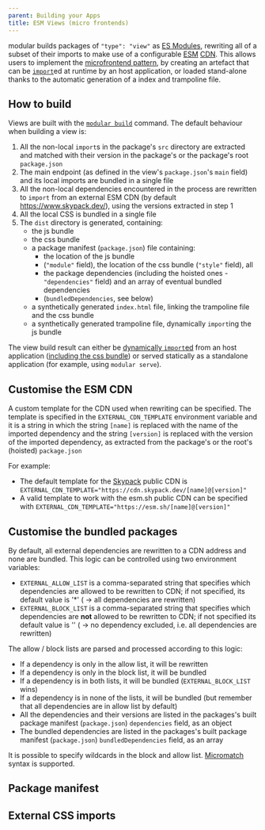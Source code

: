 ```yaml
---
parent: Building your Apps
title: ESM Views (micro frontends)
---
```


modular builds packages of `"type": "view"` as
[ES Modules](https://developer.mozilla.org/en-US/docs/Web/JavaScript/Guide/Modules),
rewriting all of a subset of their imports to make use of a configurable
[ESM](https://www.skypack.dev/) [CDN](https://esm.sh/). This allows users to
implement the [microfrontend pattern](../concepts/microfrontends.md), by
creating an artefact that can be
[`import`](https://developer.mozilla.org/en-US/docs/Web/JavaScript/Reference/Statements/import#dynamic_imports)ed
at runtime by an host application, or loaded stand-alone thanks to the automatic
generation of a index and trampoline file.

## How to build

Views are built with the [`modular build`](../commands/build.md) command. The
default behaviour when building a view is:

1. All the non-local `import`s in the package's `src` directory are extracted
   and matched with their version in the package's or the package's root
   `package.json`
2. The main endpoint (as defined in the view's `package.json`'s `main` field)
   and its local imports are bundled in a single file
3. All the non-local dependencies encountered in the process are rewritten to
   `import` from an external ESM CDN (by default https://www.skypack.dev/),
   using the versions extracted in step 1
4. All the local CSS is bundled in a single file
5. The `dist` directory is generated, containing:
   - the js bundle
   - the css bundle
   - a package manifest (`package.json`) file containing:
     - the location of the js bundle
     - (`"module"` field), the location of the css bundle (`"style"` field), all
     - the package dependencies (including the hoisted ones - `"dependencies"`
       field) and an array of eventual bundled dependencies
     - (`bundledDependencies`, see below)
   - a synthetically generated `index.html` file, linking the trampoline file
     and the css bundle
   - a synthetically generated trampoline file, dynamically `import`ing the js
     bundle

The view build result can either be
[dynamically `import`ed](https://developer.mozilla.org/en-US/docs/Web/JavaScript/Reference/Statements/import#dynamic_imports)
from an host application
([including the css bundle](https://web.dev/css-module-scripts/)) or served
statically as a standalone application (for example, using `modular serve`).

## Customise the ESM CDN

A custom template for the CDN used when rewriting can be specified. The template
is specified in the `EXTERNAL_CDN_TEMPLATE` environment variable and it is a
string in which the string `[name]` is replaced with the name of the imported
dependency and the string `[version]` is replaced with the version of the
imported dependency, as extracted from the package's or the root's (hoisted)
`package.json`

For example:

- The default template for the [Skypack](https://www.skypack.dev/) public CDN is
  `EXTERNAL_CDN_TEMPLATE="https://cdn.skypack.dev/[name]@[version]"`
- A valid template to work with the esm.sh public CDN can be specified with
  `EXTERNAL_CDN_TEMPLATE="https://esm.sh/[name]@[version]"`

## Customise the bundled packages

By default, all external dependencies are rewritten to a CDN address and none
are bundled. This logic can be controlled using two environment variables:

- `EXTERNAL_ALLOW_LIST` is a comma-separated string that specifies which
  dependencies are allowed to be rewritten to CDN; if not specified, its default
  value is '\*' ( -> all dependencies are rewritten)
- `EXTERNAL_BLOCK_LIST` is a comma-separated string that specifies which
  dependencies are **not** allowed to be rewritten to CDN; if not specified its
  default value is '' ( -> no dependency excluded, i.e. all dependencies are
  rewritten)

The allow / block lists are parsed and processed according to this logic:

- If a dependency is only in the allow list, it will be rewritten
- If a dependency is only in the block list, it will be bundled
- If a dependency is in both lists, it will be bundled (`EXTERNAL_BLOCK_LIST`
  wins)
- If a dependency is in none of the lists, it will be bundled (but remember that
  all dependencies are in allow list by default)
- All the dependencies and their versions are listed in the packages's built
  package manifest (`package.json`) `dependencies` field, as an object
- The bundled dependencies are listed in the packages's built package manifest
  (`package.json`) `bundledDependencies` field, as an array

It is possible to specify wildcards in the block and allow list.
[Micromatch](https://github.com/micromatch/micromatch) syntax is supported.

## Package manifest

## External CSS imports
